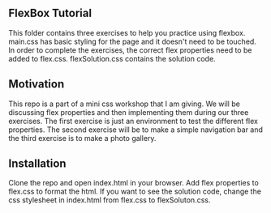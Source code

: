 ## FlexBox Tutorial

This folder contains three exercises to help you practice using flexbox. main.css has basic styling for the page and it doesn't need to be touched. In order to complete the exercises, the correct flex properties need to be added to flex.css. flexSolution.css contains the solution code. 

## Motivation

This repo is a part of a mini css workshop that I am giving. We will be discussing flex properties and then implementing them during our three exercises. The first exercise is just an environment to test the different flex properties. The second exercise will be to make a simple navigation bar and the third exercise is to make a photo gallery.

## Installation

Clone the repo and open index.html in your browser. Add flex properties to flex.css to format the html. If you want to see the solution code, change the css stylesheet in index.html from flex.css to flexSoluton.css.
